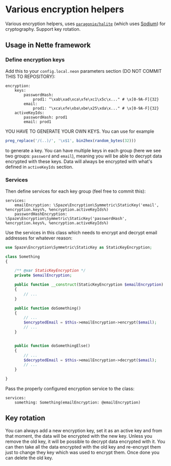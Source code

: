 # Various encryption helpers

Various encryption helpers, uses [`paragonie/halite`](https://github.com/paragonie/halite) (which uses [Sodium](https://php.net/sodium)) for cryptography. Support key rotation.

## Usage in Nette framework

### Define encryption keys

Add this to your `config.local.neon` parameters section (DO NOT COMMIT THIS TO REPOSITORY):
```
encryption:
    keys:
        passwordHash:
            prod1: "\xab\xad\xca\xfe\xc1\x5c\x..." # \x[0-9A-F]{32}
        email:
            prod1: "\xca\xfe\xba\xbe\x25\xda\x..." # \x[0-9A-F]{32}
    activeKeyIds:
        passwordHash: prod1
        email: prod1
```
YOU HAVE TO GENERATE YOUR OWN KEYS. You can use for example
```php
preg_replace('/(..)/', '\x$1', bin2hex(random_bytes(32)))
```
to generate a key. You can have multiple keys in each group (here we see two groups: `password` and `email`), meaning you will be able to decrypt data encrypted with these keys. Data will always be encrypted with what's defined in `activeKeyIds` section.

### Services
Then define services for each key group (feel free to commit this):
```
services:
    emailEncryption: \Spaze\Encryption\Symmetric\StaticKey('email', %encryption.keys%, %encryption.activeKeyIds%)
    passwordHashEncryption: \Spaze\Encryption\Symmetric\StaticKey('passwordHash', %encryption.keys%, %encryption.activeKeyIds%)
```

Use the services in this class which needs to encrypt and decrypt email addresses for whatever reason:
```php
use Spaze\Encryption\Symmetric\StaticKey as StaticKeyEncryption;

class Something
{

    /** @var StaticKeyEncryption */
    private $emailEncryption;

    public function __construct(StaticKeyEncryption $emailEncryption)
    {
        // ...
    }

    public function doSomething()
    {
        // ...
        $encryptedEmail = $this->emailEncryption->encrypt($email);
        // ...
    }


    public function doSomethingElse()
    {
        // ...
        $decryptedEmail = $this->emailEncryption->decrypt($email);
        // ...
    }

}
```

Pass the properly configured encryption service to the class:
```
services:
    something: Something(emailEncryption: @emailEncryption)
```

## Key rotation
You can always add a new encryption key, set it as an active key and from that moment, the data will be encrypted with the new key. Unless you remove the old key, it will be possible to decrypt data encrypted with it. You can then take all the data encrypted with the old key and re-encrypt them just to change they key which was used to encrypt them. Once done you can delete the old key.
